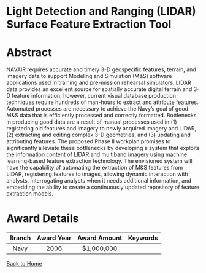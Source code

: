 
Light Detection and Ranging (LIDAR) Surface Feature Extraction Tool
===================================================================

# Abstract


NAVAIR requires accurate and timely 3-D geospecific features, terrain, and imagery data to support Modeling and Simulation (M&S) software applications used in training and pre-mission rehearsal simulators.  LIDAR data provides an excellent source for spatially accurate digital terrain and 3-D feature information; however, current visual database production techniques require hundreds of man-hours to extract and attribute features.  Automated processes are necessary to achieve the Navy’s goal of good M&S data that is efficiently processed and correctly formatted.  Bottlenecks in producing good data are a result of manual processes used in (1) registering old features and imagery to newly acquired imagery and LIDAR, (2) extracting and editing complex 3-D geometries, and (3) updating and attributing features.  The proposed Phase II workplan promises to significantly alleviate these bottlenecks by developing a system that exploits the information content of LIDAR and multiband imagery using machine learning-based feature extraction technology.  The envisioned system will have the capability of automating the extraction of M&S features from LIDAR, registering features to images, allowing dynamic interaction with analysts, interrogating analysts when it needs additional information, and embedding the ability to create a continuously updated repository of feature extraction models.  

# Award Details

|Branch|Award Year|Award Amount|Keywords|
| :---: | :---: | :---: | :---: |
|Navy|2006|$1,000,000||
  
  


[Back to Home](https://github.com/chrischow/dod_sbir_awards#1861)